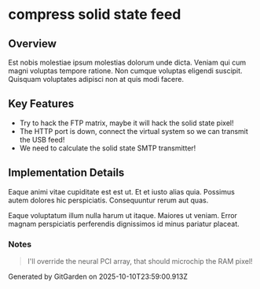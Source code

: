 # compress solid state feed

## Overview
Est nobis molestiae ipsum molestias dolorum unde dicta. Veniam qui cum magni voluptas tempore ratione. Non cumque voluptas eligendi suscipit. Quisquam voluptates adipisci non at quis modi facere.

## Key Features
- Try to hack the FTP matrix, maybe it will hack the solid state pixel!
- The HTTP port is down, connect the virtual system so we can transmit the USB feed!
- We need to calculate the solid state SMTP transmitter!

## Implementation Details
Eaque animi vitae cupiditate est est ut. Et et iusto alias quia. Possimus autem dolores hic perspiciatis. Consequuntur rerum aut quas.
 Eaque voluptatum illum nulla harum ut itaque. Maiores ut veniam. Error magnam perspiciatis perferendis dignissimos id minus pariatur placeat.

### Notes
> I'll override the neural PCI array, that should microchip the RAM pixel!

Generated by GitGarden on 2025-10-10T23:59:00.913Z